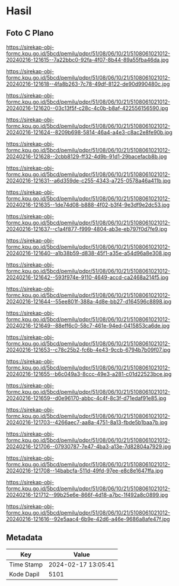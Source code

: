 # Hasil

## Foto C Plano

https://sirekap-obj-formc.kpu.go.id/5bcd/pemilu/pdpr/51/08/06/10/21/5108061021012-20240216-121615--7a22bbc0-92fa-4f07-8b44-89a55fba46da.jpg

https://sirekap-obj-formc.kpu.go.id/5bcd/pemilu/pdpr/51/08/06/10/21/5108061021012-20240216-121618--4fa8b263-7c78-49df-8122-de90d990480c.jpg

https://sirekap-obj-formc.kpu.go.id/5bcd/pemilu/pdpr/51/08/06/10/21/5108061021012-20240216-121620--03c13f5f-c28c-4c0b-b8af-422556156590.jpg

https://sirekap-obj-formc.kpu.go.id/5bcd/pemilu/pdpr/51/08/06/10/21/5108061021012-20240216-121624--8209b698-5814-46a4-a4e3-c8ac2e8fe90b.jpg

https://sirekap-obj-formc.kpu.go.id/5bcd/pemilu/pdpr/51/08/06/10/21/5108061021012-20240216-121628--2cbb8129-ff32-4d9b-91d1-29bacefacb8b.jpg

https://sirekap-obj-formc.kpu.go.id/5bcd/pemilu/pdpr/51/08/06/10/21/5108061021012-20240216-121631--a6d359de-c255-4343-a725-0578a46a411b.jpg

https://sirekap-obj-formc.kpu.go.id/5bcd/pemilu/pdpr/51/08/06/10/21/5108061021012-20240216-121635--1de74d08-b888-4f02-b3f4-9e3df9e2dc53.jpg

https://sirekap-obj-formc.kpu.go.id/5bcd/pemilu/pdpr/51/08/06/10/21/5108061021012-20240216-121637--c1a4f877-f999-4804-ab3e-eb797f0d7fe9.jpg

https://sirekap-obj-formc.kpu.go.id/5bcd/pemilu/pdpr/51/08/06/10/21/5108061021012-20240216-121640--a1b38b59-d838-45f1-a35e-a54d96a8e308.jpg

https://sirekap-obj-formc.kpu.go.id/5bcd/pemilu/pdpr/51/08/06/10/21/5108061021012-20240216-121642--593f974e-9110-4649-accd-ca2468a214f5.jpg

https://sirekap-obj-formc.kpu.go.id/5bcd/pemilu/pdpr/51/08/06/10/21/5108061021012-20240216-121644--55ee801f-388a-4d8e-bb27-d164596c8898.jpg

https://sirekap-obj-formc.kpu.go.id/5bcd/pemilu/pdpr/51/08/06/10/21/5108061021012-20240216-121649--88eff6c0-58c7-461e-94ed-0415853ca6de.jpg

https://sirekap-obj-formc.kpu.go.id/5bcd/pemilu/pdpr/51/08/06/10/21/5108061021012-20240216-121653--c78c25b2-fc6b-4e43-9ccb-6794b7b09f07.jpg

https://sirekap-obj-formc.kpu.go.id/5bcd/pemilu/pdpr/51/08/06/10/21/5108061021012-20240216-121655--b6c049a3-8ccc-49e3-a281-c01d22523bce.jpg

https://sirekap-obj-formc.kpu.go.id/5bcd/pemilu/pdpr/51/08/06/10/21/5108061021012-20240216-121659--d0e96170-abbc-4c4f-8c3f-d71edaf91e85.jpg

https://sirekap-obj-formc.kpu.go.id/5bcd/pemilu/pdpr/51/08/06/10/21/5108061021012-20240216-121703--4266aec7-aa8a-4751-8a13-fbde5b1baa7b.jpg

https://sirekap-obj-formc.kpu.go.id/5bcd/pemilu/pdpr/51/08/06/10/21/5108061021012-20240216-121706--07930787-7e47-4ba3-a13e-7d82804a7929.jpg

https://sirekap-obj-formc.kpu.go.id/5bcd/pemilu/pdpr/51/08/06/10/21/5108061021012-20240216-121708--14babcfa-511d-49fd-97ee-e8c8e1647ffa.jpg

https://sirekap-obj-formc.kpu.go.id/5bcd/pemilu/pdpr/51/08/06/10/21/5108061021012-20240216-121712--99b25e6e-866f-4d18-a7bc-1f492a8c0899.jpg

https://sirekap-obj-formc.kpu.go.id/5bcd/pemilu/pdpr/51/08/06/10/21/5108061021012-20240216-121616--92e5aac4-6b9e-42d6-a46e-9686a8afe47f.jpg


## Metadata

| Key        | Value               |
| ---------- | ------------------- |
| Time Stamp | 2024-02-17 13:05:41 |
| Kode Dapil | 5101                |



